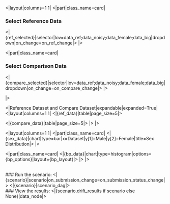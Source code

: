 <|layout|columns=1 1|
<|part|class_name=card|
### Select Reference Data<br/>
<|{ref_selected}|selector|lov=data_ref;data_noisy;data_female;data_big|dropdown|on_change=on_ref_change|>
|>

<|part|class_name=card|
### Select Comparison Data<br/>
<|{compare_selected}|selector|lov=data_ref;data_noisy;data_female;data_big|dropdown|on_change=on_compare_change|>
|>


|>

<|Reference Dataset and Compare Dataset|expandable|expanded=True|
<|layout|columns=1 1|
<|{ref_data}|table|page_size=5|>

<|{compare_data}|table|page_size=5|>
|>
|>

<|layout|columns=1 1|
<|part|class_name=card|
<|{sex_data}|chart|type=bar|x=Dataset|y[1]=Male|y[2]=Female|title=Sex Distribution|>
|>

<|part|class_name=card|
<|{bp_data}|chart|type=histogram|options={bp_options}|layout={bp_layout}|>
|>
|>

<br/>
### Run the scenario:
<|{scenario}|scenario|on_submission_change=on_submission_status_change|>
<|{scenario}|scenario_dag|>

<br/>
### View the results:
<|{scenario.drift_results if scenario else None}|data_node|>